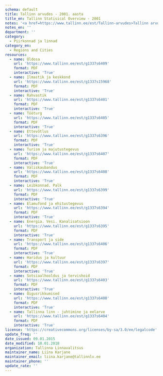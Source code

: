 ```yaml
---
schema: default
title: Tallinn arvudes - 2001. aasta
title_en: Tallinn Statisical Overview - 2001
notes: '<a href=https://www.tallinn.ee/est/Tallinn-arvudes>Tallinn arvudes aastaraamatud</a> "Tallinn arvudes", mis sisaldavad andmeid Tallinna rahvastiku, sotsiaalelu, majanduse ja keskkonna kohta'
notes_en: ''
department: ''
category:
  - Piirkonnad ja linnad
category_en:
  - Regions and Cities
resources:
  - name: Üldosa
    url: 'https://www.tallinn.ee/est/g1337s6409'
    format: PDF
    interactive: 'True'
  - name: Ilmastik ja keskkond
    url: 'https://www.tallinn.ee/est/g1337s15968'
    format: PDF
    interactive: 'True'
  - name: Rahvastik
    url: 'https://www.tallinn.ee/est/g1337s6401'
    format: PDF
    interactive: 'True'
  - name: Tööturg
    url: 'https://www.tallinn.ee/est/g1337s6405'
    format: PDF
    interactive: 'True'
  - name: Ettevõtlus
    url: 'https://www.tallinn.ee/est/g1337s6396'
    format: PDF
    interactive: 'True'
  - name: Turism ja majutustegevus
    url: 'https://www.tallinn.ee/est/g1337s6407'
    format: PDF
    interactive: 'True'
  - name: Väliskaubandus
    url: 'https://www.tallinn.ee/est/g1337s6408'
    format: PDF
    interactive: 'True'
  - name: Leibkonnad. Palk
    url: 'https://www.tallinn.ee/est/g1337s6399'
    format: PDF
    interactive: 'True'
  - name: Elamufond ja ehitustegevus
    url: 'https://www.tallinn.ee/est/g1337s6394'
    format: PDF
    interactive: 'True'
  - name: Energia. Vesi. Kanalisatsioon
    url: 'https://www.tallinn.ee/est/g1337s6395'
    format: PDF
    interactive: 'True'
  - name: Transport ja side
    url: 'https://www.tallinn.ee/est/g1337s6406'
    format: PDF
    interactive: 'True'
  - name: Haridus ja kultuur
    url: 'https://www.tallinn.ee/est/g1337s6397'
    format: PDF
    interactive: 'True'
  - name: Sotsiaalhooldus ja tervishoid
    url: 'https://www.tallinn.ee/est/g1337s6403'
    format: PDF
    interactive: 'True'
  - name: Õigusrikkumised
    url: 'https://www.tallinn.ee/est/g1337s6400'
    format: PDF
    interactive: 'True'
  - name: Tallinna linn - juhtimine ja eelarve
    url: 'https://www.tallinn.ee/est/g1337s6404'
    format: PDF
    interactive: 'True'
license: 'https://creativecommons.org/licenses/by-sa/3.0/ee/legalcode'
update_freq: ''
date_issued: 09.01.2015
date_modified: 10.01.2018
organization: Tallinna Linnavalitsus
maintainer_name: Liina Karjane
maintainer_email: liina.karjane@tallinnlv.ee
maintainer_phone: ''
update_rate: ''
---
```

